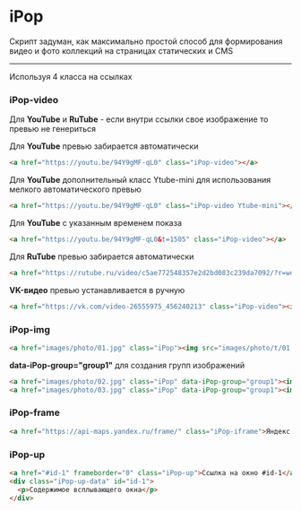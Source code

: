 # iPop 
Скрипт задуман, как максимально простой способ для формирования видео и фото коллекций на страницах статических и CMS

***

Используя 4 класса на ссылках

### iPop-video

Для **YouTube** и **RuTube** - если внутри ссылки свое изображение то превью не генериться

Для **YouTube** превью забирается автоматически
```HTML
<a href="https://youtu.be/94Y9gMF-qL0" class="iPop-video"></a>
```

Для **YouTube** дополнительный класс Ytube-mini для использования мелкого автоматического превью
```HTML
<a href="https://youtu.be/94Y9gMF-qL0" class="iPop-video Ytube-mini"></a>
```

Для **YouTube** с указанным временем показа
```HTML
<a href="https://youtu.be/94Y9gMF-qL0&t=1505" class="iPop-video"></a>
```
Для **RuTube** превью забирается автоматически
 ```HTML
<a href="https://rutube.ru/video/c5ae772548357e2d2bd083c239da7092/?r=wd" class="iPop-video"></a>
```
**VK-видео** превью устанавливается в ручную
```HTML
<a href="https://vk.com/video-26555975_456240213" class="iPop-video"><img src="images/vk.jpg" alt="" title=""></a>
```

### iPop-img

```HTML
<a href="images/photo/01.jpg" class="iPop"><img src="images/photo/t/01.jpg" alt="" title="Я не в группе"></a>
```
**data-iPop-group="group1"** для создания групп изображений

```HTML                    
<a href="images/photo/02.jpg" class="iPop" data-iPop-group="group1"><img src="images/photo/t/02.jpg" alt="" title=""></a>
<a href="images/photo/03.jpg" class="iPop" data-iPop-group="group1"><img src="images/photo/t/03.jpg" alt="" title=""></a>
```

### iPop-frame

```HTML 
<a href="https://api-maps.yandex.ru/frame/" class="iPop-iframe">Яндекс карты</a>
```

### iPop-up

```HTML 
<a href="#id-1" frameborder="0" class="iPop-up">Ссылка на окно #id-1</a>                    
<div class="iPop-up-data" id="id-1">
  <p>Содержимое всплывающего окна</p> 
</div>
```
